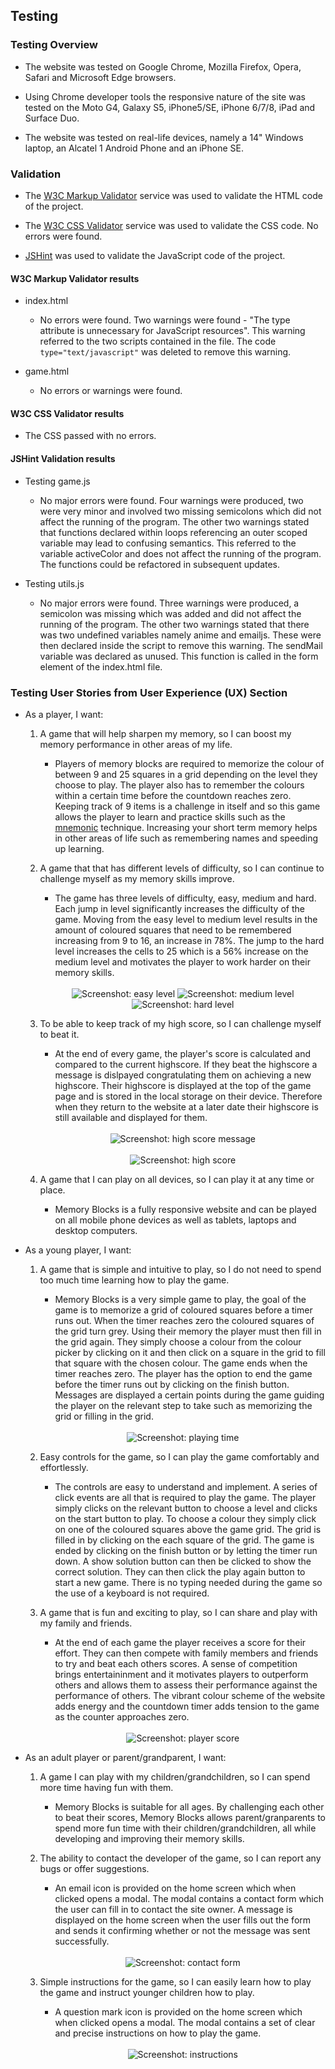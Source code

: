 ## Testing

### Testing Overview

- The website was tested on Google Chrome, Mozilla Firefox, Opera, Safari and Microsoft Edge browsers.

- Using Chrome developer tools the responsive nature of the site was tested on the Moto G4, Galaxy S5, iPhone5/SE, iPhone 6/7/8, iPad and Surface Duo.

- The website was tested on real-life devices, namely a 14" Windows laptop, an Alcatel 1 Android Phone and an iPhone SE.

### Validation

- The [W3C Markup Validator](https://validator.w3.org/#validate_by_input) service was used to validate the HTML code of the project.
  
- The [W3C CSS Validator](https://jigsaw.w3.org/css-validator/#validate_by_input) service was used to validate the CSS code. No errors were found.

- [JSHint](https://jshint.com/) was used to validate the JavaScript code of the project.

#### W3C Markup Validator results

- index.html

    - No errors were found. Two warnings were found - "The type attribute is unnecessary for JavaScript resources". This warning referred to the two scripts contained
    in the file. The code `type="text/javascript"` was deleted to remove this warning.

- game.html

    - No errors or warnings were found.

#### W3C CSS Validator results 

- The CSS passed with no errors.

#### JSHint Validation results

- Testing game.js

    - No major errors were found. Four warnings were produced, two were very minor and involved two missing semicolons which did not affect the running of 
    the program. The other two warnings stated that functions declared within loops referencing an outer scoped variable may lead to confusing semantics. 
    This referred to the variable activeColor and does not affect the running of the program. The functions could be refactored in subsequent updates.

- Testing utils.js

    - No major errors were found. Three warnings were produced, a semicolon was missing which was added and did not affect the running of the program. The 
    other two warnings stated that there was two undefined variables namely anime and emailjs. These were then declared inside the script to remove this warning. 
    The sendMail variable was declared as unused. This function is called in the form element of the index.html file.


### Testing User Stories from User Experience (UX) Section

- As a player, I want:
 
    1. A game that will help sharpen my memory, so I can boost my memory performance in other areas of my life.

        - Players of memory blocks are required to memorize the colour of between 9 and 25 squares in a grid depending 
        on the level they choose to play. The player also has to remember the colours within a certain time before the 
        countdown reaches zero. Keeping track of 9 items is a challenge in itself and so this game allows the player to 
        learn and practice skills such as the [mnemonic](https://en.wikipedia.org/wiki/Mnemonic) technique. Increasing your 
        short term memory helps in other areas of life such as remembering names and speeding up learning.

    2. A game that that has different levels of difficulty, so I can continue to challenge myself as my memory skills improve.

        - The game has three levels of difficulty, easy, medium and hard. Each jump in level significantly increases the difficulty of the game. 
        Moving from the easy level to medium level results in the amount of coloured squares that need to be remembered increasing from 9 to 16, 
        an increase in 78%. The jump to the hard level increases the cells to 25 which is a 56% increase on the medium level and motivates the player 
        to work harder on their memory skills.

        <div align="center">
        <br>
        <img src="assets/images/testing_images/easy_level.png" alt="Screenshot: easy level">
        <img src="assets/images/testing_images/medium_level.png" alt="Screenshot: medium level">
        <img src="assets/images/testing_images/hard_level.png" alt="Screenshot: hard level">
        </div>

    3. To be able to keep track of my high score, so I can challenge myself to beat it.

        - At the end of every game, the player's score is calculated and compared to the current highscore. If they beat the highscore a message is 
        dislpayed congratulating them on achieving a new highscore. Their highscore is displayed at the top of the game page and is stored in the 
        local storage on their device. Therefore when they return to the website at a later date their highscore is still available and 
        displayed for them.
        
        <div align="center">
        <br>
        <img src="assets/images/testing_images/highscore.png" alt="Screenshot: high score message"><br><br>
        <img src="assets/images/testing_images/highscore_msg.png" alt="Screenshot: high score">
        </div>
          
    4. A game that I can play on all devices, so I can play it at any time or place.

        - Memory Blocks is a fully responsive website and can be played on all mobile phone devices as well as tablets, laptops and desktop computers.
 
- As a young player, I want:

    1. A game that is simple and intuitive to play, so I do not need to spend too much time learning how to play the game.

        - Memory Blocks is a very simple game to play, the goal of the game is to memorize a grid of coloured squares before a timer runs out. When 
        the timer reaches zero the coloured squares of the grid turn grey. Using their memory the player must then fill in the grid again. They simply
        choose a colour from the colour picker by clicking on it and then click on a square in the grid to fill that square with the chosen colour. The 
        game ends when the timer reaches zero. The player has the option to end the game before the timer runs out by clicking on the finish button. Messages
        are displayed a certain points during the game guiding the player on the relevant step to take such as memorizing the grid or filling in the grid.

        <div align="center">
        <br>
        <img src="assets/images/testing_images/playing_time.png" alt="Screenshot: playing time">
        </div>

    2. Easy controls for the game, so I can play the game comfortably and effortlessly.

        - The controls are easy to understand and implement. A series of click events are all that is required to play the game. The player simply clicks on the 
        relevant button to choose a level and clicks on the start button to play. To choose a colour they simply click on one of the coloured squares above the game grid. 
        The grid is filled in by clicking on the each square of the grid. The game is ended by clicking on the finish button or by letting the timer run down. A 
        show solution button can then be clicked to show the correct solution. They can then click the play again button to start a new game. There is no typing 
        needed during the game so the use of a keyboard is not required. 

    3. A game that is fun and exciting to play, so I can share and play with my family and friends.

        - At the end of each game the player receives a score for their effort. They can then compete with family members and friends to try and beat each others
        scores. A sense of competition brings entertaininment and it motivates players to outperform others and allows them to assess their performance against the
        performance of others. The vibrant colour scheme of the website adds energy and the countdown timer adds tension to the game as the counter approaches zero.
         
        <div align="center">
        <br>
        <img src="assets/images/testing_images/score.png" alt="Screenshot: player score">
        </div>

- As an adult player or parent/grandparent, I want:

    1. A game I can play with my children/grandchildren, so I can spend more time having fun with them.

        - Memory Blocks is suitable for all ages. By challenging each other to beat their scores, Memory Blocks allows parent/granparents to spend more fun time with 
        their children/grandchildren, all while developing and improving their memory skills.

    2. The ability to contact the developer of the game, so I can report any bugs or offer suggestions.

        - An email icon is provided on the home screen which when clicked opens a modal. The modal contains a contact form which the user can fill
        in to contact the site owner. A message is displayed on the home screen when the user fills out the form and sends it confirming whether or not the
        message was sent successfully.
        
        <div align="center">
        <br>
        <img src="assets/images/testing_images/contact_form.png" alt="Screenshot: contact form">
        </div>

    3. Simple instructions for the game, so I can easily learn how to play the game and instruct younger children how to play. 

        - A question mark icon is provided on the home screen which when clicked opens a modal. The modal contains a set of clear 
        and precise instructions on how to play the game.

        <div align="center">
        <br>
        <img src="assets/images/testing_images/instructions.png" alt="Screenshot: instructions">
        </div>